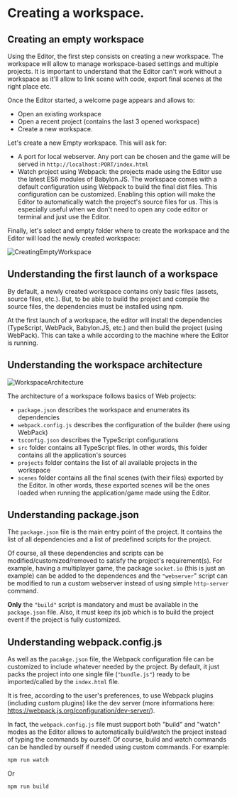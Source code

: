 # Creating a workspace.

## Creating an empty workspace
Using the Editor, the first step consists on creating a new workspace. The workspace will allow to manage workspace-based settings and multiple projects.
It is important to understand that the Editor can't work without a workspace as it'll allow to link scene with code, export final scenes at the right place etc.

Once the Editor started, a welcome page appears and allows to:
* Open an existing workspace
* Open a recent project (contains the last 3 opened workspace)
* Create a new workspace.

Let's create a new Empty workspace. This will ask for:
* A port for local webserver. Any port can be chosen and the game will be served in `http://localhost:PORT/index.html`
* Watch project using Webpack: the projects made using the Editor use the latest ES6 modules of Babylon.JS. The workspace comes with a default configuration using Webpack to build the final dist files. This configuration can be customized. Enabling this option will make the Editor to automatically watch the project's source files for us. This is especially useful when we don't need to open any code editor or terminal and just use the Editor.

Finally, let's select and empty folder where to create the workspace and the Editor will load the newly created workspace:

![CreatingEmptyWorkspace](./create-workspace/create-workspace.gif)

## Understanding the first launch of a workspace
By default, a newly created workspace contains only basic files (assets, source files, etc.). But, to be able to build the project and compile the source files, the dependencies must be installed using npm.

At the first launch of a workspace, the editor will install the dependencies (TypeScript, WebPack, Babylon.JS, etc.) and then build the project (using WebPack). This can take a while according to the machine where the Editor is running.

## Understanding the workspace architecture

![WorkspaceArchitecture](./create-workspace/architecture.png)

The architecture of a workspace follows basics of Web projects:
* `package.json` describes the workspace and enumerates its dependencies
* `webpack.config.js` describes the configuration of the builder (here using WebPack)
* `tsconfig.json` describes the TypeScript configurations
* `src` folder contains all TypeScript files. In other words, this folder contains all the application's sources
* `projects` folder contains the list of all available projects in the workspace
* `scenes` folder contains all the final scenes (with their files) exported by the Editor. In other words, these exported scenes will be the ones loaded when running the application/game made using the Editor.

## Understanding package.json
The `package.json` file is the main entry point of the project. It contains the list of all dependencies and a list of predefined scripts for the project.

Of course, all these dependencies and scripts can be modified/customized/removed to satisfy the project's requirement(s). For example, having a multiplayer game, the package `socket.io` (this is just an example) can be added to the dependences and the `"webserver`" script can be modified to run a custom webserver instead of using simple `http-server` command.

**Only** the `"build"` script is mandatory and must be available in the `package.json` file. Also, it must keep its job which is to build the project event if the project is fully customized.

## Understanding webpack.config.js
As well as the `pacakge.json` file, the Webpack configuration file can be customized to include whatever needed by the project. By default, it just packs the project into one single file (`"bundle.js"`) ready to be imported/called by the `index.html` file.

It is free, according to the user's preferences, to use Webpack plugins (including custom plugins) like the dev server (more informations here: https://webpack.js.org/configuration/dev-server/).

In fact, the `webpack.config.js` file must support both "build" and "watch" modes as the Editor allows to automatically build/watch the project instead of typing the commands by ourself. Of course, build and watch commands can be handled by ourself if needed using custom commands. For example:

```bash
npm run watch
```
Or
```bash
npm run build
```
